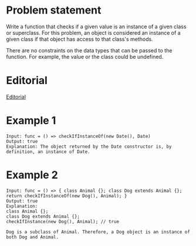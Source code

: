 # Problem statement

Write a function that checks if a given value is an instance of a given class or superclass. For this problem, an object is considered an instance of a given class if that object has access to that class's methods.

There are no constraints on the data types that can be passed to the function. For example, the value or the class could be undefined.

# Editorial

[Editorial](https://leetcode.com/problems/check-if-object-instance-of-class/editorial/?utm_campaign=DailyD25&utm_medium=Email&utm_source=Daily&gio_link_id=nPN45jJ9)

# Example 1

```JS
Input: func = () => checkIfInstanceOf(new Date(), Date)
Output: true
Explanation: The object returned by the Date constructor is, by definition, an instance of Date.

```

# Example 2

```JS
Input: func = () => { class Animal {}; class Dog extends Animal {}; return checkIfInstanceOf(new Dog(), Animal); }
Output: true
Explanation:
class Animal {};
class Dog extends Animal {};
checkIfInstance(new Dog(), Animal); // true

Dog is a subclass of Animal. Therefore, a Dog object is an instance of both Dog and Animal.

```

